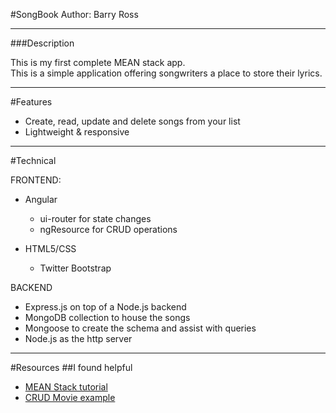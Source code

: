 #SongBook
Author: Barry Ross

---

###Description

This is my first complete MEAN stack app.  
This is a simple application offering songwriters a place to store their lyrics.  

---
#Features

* Create, read, update and delete songs from your list
* Lightweight & responsive

---
#Technical

FRONTEND:

* Angular
  * ui-router for state changes
  * ngResource for CRUD operations

* HTML5/CSS
  * Twitter Bootstrap

BACKEND
* Express.js on top of a Node.js backend
* MongoDB collection to house the songs
* Mongoose to create the schema and assist with queries
* Node.js as the http server

-------------

#Resources
##I found helpful
* [MEAN Stack tutorial](https://thinkster.io/mean-stack-tutorial)
* [CRUD Movie example](http://www.sitepoint.com/creating-crud-app-minutes-angulars-resource/)
